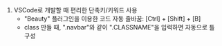 1. VSCode로 개발할 때 편리한 단축키/키워드 사용
    - "Beauty" 플러그인을 이용한 코드 자동 줄바꿈: [Ctrl] + [Shift] + [B]
    - class 만들 때, ".navbar"와 같이 ".CLASSNAME"을 입력하면 자동으로 틀 구성